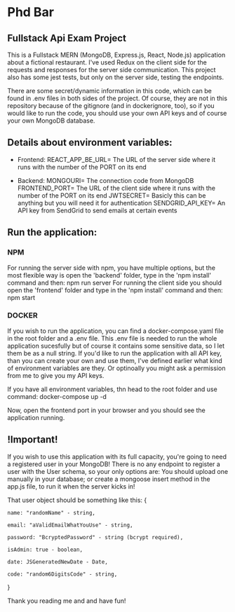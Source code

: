# Phd Bar

## Fullstack Api Exam Project

This is a Fullstack MERN (MongoDB, Express.js, React, Node.js) application about a fictional restaurant.
I've used Redux on the client side for the requests and responses for the server side communication.
This project also has some jest tests, but only on the server side, testing the endpoints.

There are some secret/dynamic information in this code, which can be found in .env files in both sides of the project.
Of course, they are not in this repository because of the gitignore (and in dockerignore, too), so if you would like to run the code, you should use your own API keys and of course your own MongoDB database.

## Details about environment variables:
- Frontend:
	REACT_APP_BE_URL= The URL of the server side where it runs with the number of the PORT on its end

- Backend:
	MONGOURI= The connection code from MongoDB
	FRONTEND_PORT= The URL of the client side where it runs with the number of the PORT on its end
	JWTSECRET= Basicly this can be anything but you will need it for authentication
	SENDGRID_API_KEY= An API key from SendGrid to send emails at certain events

## Run the application: 

### NPM
For running the server side with npm, you have multiple options, but the most flexible way is open the 'backend' folder, type in the 'npm install' command and then: npm run server 
For running the client side you should open the 'frontend' folder and type in the 'npm install' command and then: npm start

### DOCKER
If you wish to run the application, you can find a docker-compose.yaml file in the root folder and a .env file. This .env file is needed to run the whole application sucesfully but of course it contains some sensitive data, so I let them be as a null string. If you'd like to run the application with all API key, than you can create your own and use them, I've defined earlier what kind of environment variables are they. Or optinoally you might ask a permission from me to give you my API keys. 

If you have all environment variables, thn head to the root folder and use command: docker-compose up -d

Now, open the frontend port in your browser and you should see the application running.

## !Important!

If you wish to use this application with its full capacity, you're going to need a registered user in your MongoDB!
There is no any endpoint to register a user with the User schema, so your only options are: You should upload one manually in your database; or create a mongoose insert method in the app.js file, to run it when the server kicks in!

That user object should be something like this:
{

	name: "randomName" - string,

	email: "aValidEmailWhatYouUse" - string,

	password: "BcryptedPassword" - string (bcrypt required),

	isAdmin: true - boolean,

	date: JSGeneratedNewDate - Date,

	code: "random6DigitsCode" - string,

}

Thank you reading me and and have fun!

